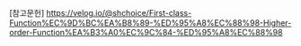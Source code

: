 [참고문헌] https://velog.io/@shchoice/First-class-Function%EC%9D%BC%EA%B8%89-%ED%95%A8%EC%88%98-Higher-order-Function%EA%B3%A0%EC%9C%84-%ED%95%A8%EC%88%98
